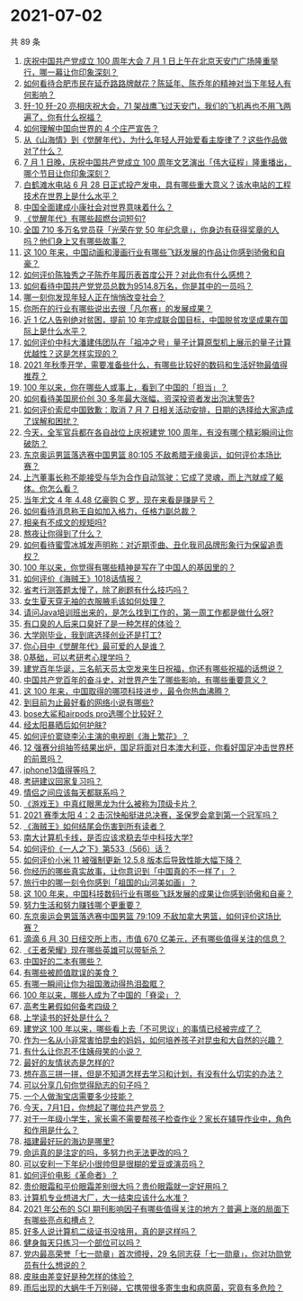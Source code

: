 # 2021-07-02

共 89 条

<!-- BEGIN -->
<!-- 最后更新时间 Fri Jul 02 2021 13:01:32 GMT+0800 (China Standard Time) -->

1. [庆祝中国共产党成立 100 周年大会 7 月 1
   日上午在北京天安门广场隆重举行，哪一幕让你印象深刻？](https://www.zhihu.com/question/469219832)
2. [如何看待合肥市民在延乔路路牌献花？陈延年、陈乔年的精神对当下年轻人有何影响？](https://www.zhihu.com/question/469128325)
3. [歼-10 歼-20 亮相庆祝大会，71
   架战鹰飞过天安门，我们的飞机再也不用飞两遍了，你有什么祝福？](https://www.zhihu.com/question/469230952)
4. [如何理解中国向世界的 4 个庄严宣告？](https://www.zhihu.com/question/469269512)
5. [从《山海情》到《觉醒年代》，为什么年轻人开始爱看主旋律了？这些作品做对了什么？](https://www.zhihu.com/question/469250416)
6. [7 月 1 日晚，庆祝中国共产党成立 100
   周年文艺演出「伟大征程」隆重播出，哪个节目让你印象深刻？](https://www.zhihu.com/question/469370926)
7. [白鹤滩水电站 6 月 28
   日正式投产发电，具有哪些重大意义？该水电站的工程技术在世界上是什么水平？](https://www.zhihu.com/question/468406905)
8. [中国全面建成小康社会对世界意味着什么？](https://www.zhihu.com/question/469243529)
9. [《觉醒年代》有哪些超燃台词短句?](https://www.zhihu.com/question/463340352)
10. [全国 710 多万名党员获「光荣在党 50
    年纪念章」，你身边有获得奖章的人吗？他们身上又有哪些故事？](https://www.zhihu.com/question/469220759)
11. [这 100
    年来，中国动画和漫画行业有哪些飞跃发展的作品让你感到骄傲和自豪？](https://www.zhihu.com/question/469245060)
12. [如何评价陈独秀之子陈乔年履历表首度公开？对此你有什么感想？](https://www.zhihu.com/question/464933522)
13. [如何看待中国共产党党员总数为9514.8万名，你是其中的一员吗？](https://www.zhihu.com/question/469009557)
14. [哪一刻你发现年轻人正在悄悄改变社会？](https://www.zhihu.com/question/447184915)
15. [你所在的行业有哪些说出去很「凡尔赛」的发展成果？](https://www.zhihu.com/question/447184680)
16. [近 1 亿人告别绝对贫困，提前 10
    年完成联合国目标，中国脱贫攻坚成果在国际上是什么水平？](https://www.zhihu.com/question/446264543)
17. [如何评价中科大潘建伟团队在「祖冲之号」量子计算原型机上展示的量子计算优越性？这是怎样实现的？](https://www.zhihu.com/question/468741820)
18. [2021
    年秋季开学，需要准备些什么，有哪些比较好的数码和生活好物最值得推荐？](https://www.zhihu.com/question/468815943)
19. [100 年以来，你在哪些人或事上，看到了中国的「担当」？](https://www.zhihu.com/question/469083054)
20. [如何看待美国房价创 30 多年最大涨幅，资深投资者发出泡沫警告?](https://www.zhihu.com/question/468992825)
21. [如何评价索尼中国致歉：取消 7 月 7
    日相关活动安排，日期的选择给大家造成了误解和困扰？](https://www.zhihu.com/question/469292670)
22. [今天，全军官兵都在各自战位上庆祝建党 100
    周年，有没有哪个精彩瞬间让你破防？](https://www.zhihu.com/question/469245739)
23. [东京奥运男篮落选赛中国男篮 80:105
    不敌希腊无缘奥运，如何评价本场比赛？](https://www.zhihu.com/question/469450593)
24. [上汽董事长称不能接受与华为合作自动驾驶：它成了灵魂，而上汽就成了躯体。你怎么看？](https://www.zhihu.com/question/469323054)
25. [当年尤文 4 年 4.48 亿豪购 C 罗，现在来看是赚是亏？](https://www.zhihu.com/question/460546114)
26. [如何看待消息称王自如加入格力，任格力副总裁？](https://www.zhihu.com/question/465492294)
27. [相亲有不成文的规矩吗?](https://www.zhihu.com/question/453068049)
28. [熬夜让你得到了什么？](https://www.zhihu.com/question/466329074)
29. [如何看待蜜雪冰城发声明称：对近期歪曲、丑化我司品牌形象行为保留追责权？](https://www.zhihu.com/question/469115341)
30. [100 年以来，你觉得有哪些精神是写在了中国人的基因里的？](https://www.zhihu.com/question/468804235)
31. [如何评价《海贼王》1018话情报？](https://www.zhihu.com/question/468882554)
32. [省考行测答题太慢了，除了刷题有什么技巧吗？](https://www.zhihu.com/question/378474843)
33. [女生夏天穿无袖的衣服腋毛该如何处理？](https://www.zhihu.com/question/49147353)
34. [请问Java培训班出来的，是怎么找到工作的，第一周工作都是做什么呀?](https://www.zhihu.com/question/445535341)
35. [有口臭的人后来口臭好了是一种怎样的体验？](https://www.zhihu.com/question/39027318)
36. [大学刚毕业，我到底选择创业还是打工?](https://www.zhihu.com/question/463825926)
37. [你心目中《觉醒年代》最可爱的人是谁？](https://www.zhihu.com/question/461358216)
38. [0基础，可以考研考心理学吗？](https://www.zhihu.com/question/454143796)
39. [建党百年华诞，三名航天员太空发来生日祝福，你还有哪些祝福的话想说？](https://www.zhihu.com/question/469119958)
40. [中国共产党百年的奋斗史，对世界产生了哪些影响，有哪些重要意义？](https://www.zhihu.com/question/469274581)
41. [这 100 年来，中国取得的哪项科技进步，最令你热血沸腾？](https://www.zhihu.com/question/469247582)
42. [到目前为止最好看的网络小说有哪些?](https://www.zhihu.com/question/309401257)
43. [bose大鲨和airpods pro选哪个比较好？](https://www.zhihu.com/question/448283010)
44. [经太阳暴晒后如何护肤?](https://www.zhihu.com/question/459581662)
45. [如何评价窦骁李沁主演的电视剧《海上繁花》？](https://www.zhihu.com/question/466748640)
46. [12
    强赛分组抽签结果出炉，国足将面对日本澳大利亚，你看好国足冲击世界杯的前景吗？](https://www.zhihu.com/question/469309297)
47. [iphone13值得等吗？](https://www.zhihu.com/question/445568012)
48. [考研建议回家复习吗？](https://www.zhihu.com/question/436085854)
49. [情侣之间应该每天都联系吗？](https://www.zhihu.com/question/447408356)
50. [《游戏王》中真红眼黑龙为什么被称为顶级卡片？](https://www.zhihu.com/question/24348322)
51. [2021 赛季太阳 4：2
    击沉快船挺进总决赛，圣保罗会拿到第一个冠军吗？](https://www.zhihu.com/question/469262115)
52. [《海贼王》如何结尾会伤害到所有读者？](https://www.zhihu.com/question/453888306)
53. [南大计算机卡线，是否应该求稳去华中科技大学?](https://www.zhihu.com/question/467391928)
54. [如何评价《一人之下》第533（566）话？](https://www.zhihu.com/question/469386521)
55. [如何评价小米 11 被强制更新 12.5.8
    版本后导致性能大幅下降？](https://www.zhihu.com/question/466557336)
56. [你经历的哪些真实故事，让你意识到「中国真的不一样了」？](https://www.zhihu.com/question/429896850)
57. [旅行中的哪一刻令你感到「祖国的山河美如画」？](https://www.zhihu.com/question/468764145)
58. [这 100
    年来，中国科技数码行业有哪些飞跃发展的成果让你感到骄傲和自豪？](https://www.zhihu.com/question/468832684)
59. [努力生活和努力赚钱哪个更重要？](https://www.zhihu.com/question/466534018)
60. [东京奥运会男篮落选赛中国男篮 79:109
    不敌加拿大男篮，如何评价这场比赛？](https://www.zhihu.com/question/469226684)
61. [滴滴 6 月 30 日纽交所上市，市值 670
    亿美元，还有哪些值得关注的信息？](https://www.zhihu.com/question/469170831)
62. [《王者荣耀》现在哪些英雄可以带斩杀？](https://www.zhihu.com/question/466600116)
63. [中国好的二本有哪些？](https://www.zhihu.com/question/282553012)
64. [有哪些被颜值耽误的美食？](https://www.zhihu.com/question/463302536)
65. [有哪一瞬间让你为祖国激动得热泪盈眶？](https://www.zhihu.com/question/276636947)
66. [100 年以来，哪些人成为了中国的「脊梁」？](https://www.zhihu.com/question/469067940)
67. [高考生暑假如何备考四级？](https://www.zhihu.com/question/464509224)
68. [上学读书的好处是什么？](https://www.zhihu.com/question/466708151)
69. [建党这 100
    年以来，哪些看上去「不可思议」的事情已经被完成了？](https://www.zhihu.com/question/468798487)
70. [作为一名从小非常害怕昆虫的妈妈，如何培养孩子对昆虫和大自然的兴趣？](https://www.zhihu.com/question/468299114)
71. [有什么让你忍不住姨母笑的小说？](https://www.zhihu.com/question/443447926)
72. [最好的友情状态是怎样的?](https://www.zhihu.com/question/24091183)
73. [想在高三拼一拼，但是不知道怎样去学习和计划，有没有什么切实的办法？](https://www.zhihu.com/question/467995879)
74. [可以分享几句你觉得励志的句子吗？](https://www.zhihu.com/question/462684741)
75. [一个人做淘宝店需要多少技能？](https://www.zhihu.com/question/21030919)
76. [今天，7月1日，你想起了哪位共产党员？](https://www.zhihu.com/question/469216571)
77. [对于一年级小学生，家长需不需要帮孩子检查作业？家长在辅导作业中，角色和作用是什么？](https://www.zhihu.com/question/466551332)
78. [福建最好玩的海边是哪里?](https://www.zhihu.com/question/463975941)
79. [命运真的是注定的吗，多努力也无法更改的吗？](https://www.zhihu.com/question/468059308)
80. [可以安利一下年纪小很帅但是很糊的爱豆或演员吗？](https://www.zhihu.com/question/458588894)
81. [如何评价电影《革命者》？](https://www.zhihu.com/question/457600870)
82. [贵价眼霜和平价眼霜差别很大吗？贵价眼霜就一定好用吗？](https://www.zhihu.com/question/309788732)
83. [计算机专业想进大厂，大一结束应该什么水准？](https://www.zhihu.com/question/450241362)
84. [2021 年公布的 SCI
    期刊影响因子有哪些值得关注的地方？普遍上涨的局面下有哪些亮点和槽点？](https://www.zhihu.com/question/469074125)
85. [好多人说计算机二级证书没啥用，真的是这样吗？](https://www.zhihu.com/question/432050455)
86. [健身每天只练习一个部位可以吗？](https://www.zhihu.com/question/402800360)
87. [党内最高荣誉「七一勋章」首次颁授，29
    名同志获「七一勋章」，你对功勋党员有什么想说的？](https://www.zhihu.com/question/468683456)
88. [皮肤由差变好是种怎样的体验？](https://www.zhihu.com/question/37375085)
89. [雨后出现的大蜗牛千万别碰，它携带很多寄生虫和病原菌，究竟有多危险？](https://www.zhihu.com/question/468733508)

<!-- END -->

